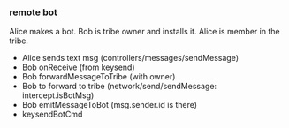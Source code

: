 ### remote bot

Alice makes a bot. Bob is tribe owner and installs it. Alice is member in the tribe.

- Alice sends text msg (controllers/messages/sendMessage)
- Bob onReceive (from keysend)
- Bob forwardMessageToTribe (with owner)
- Bob to forward to tribe (network/send/sendMessage: intercept.isBotMsg)
- Bob emitMessageToBot (msg.sender.id is there)
- keysendBotCmd
